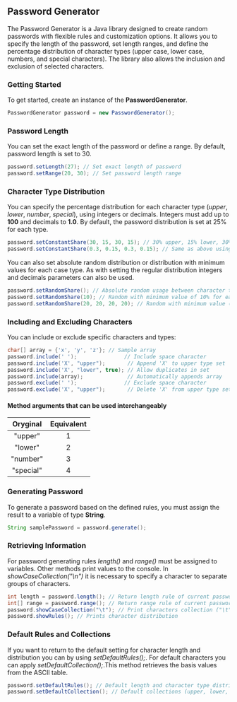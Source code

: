 ## Password Generator
The Password Generator is a Java library designed to create random passwords with flexible rules and customization options. It allows you to specify the length of the password, set length ranges, and define the percentage distribution of character types (upper case, lower case, numbers, and special characters). The library also allows the inclusion and exclusion of selected characters. 
### Getting Started
To get started, create an instance of the **PasswordGenerator**.
```Java
PasswordGenerator password = new PasswordGenerator();
```
### Password Length
You can set the exact length of the password or define a range. By default, password length is set to 30.
```Java
password.setLength(27); // Set exact length of password
password.setRange(20, 30); // Set password length range
```
### Character Type Distribution
You can specify the percentage distribution for each character type (*upper*, *lower*, *number*, *special*), using integers or decimals. Integers must add up to **100** and decimals to **1.0**. By default, the password distribution is set at 25% for each type. 
```Java
password.setConstantShare(30, 15, 30, 15); // 30% upper, 15% lower, 30% number, 15% special
password.setConstantShare(0.3, 0.15, 0.3, 0.15); // Same as above using decimals
```
You can also set absolute random distribution or distribution with minimum values for each case type. As with setting the regular distribution integers and decimals parameters can also be used.
```Java
password.setRandomShare(); // Absolute random usage between character types 
password.setRandomShare(10); // Random with minimum value of 10% for each type
password.setRandomShare(20, 20, 20, 20); // Random with minimum value (20%) usage for each type
```
### Including and Excluding Characters
You can include or exclude specific characters and types:
```Java
char[] array = {'x', 'y', 'z'}; // Sample array
password.include(' ');               // Include space character
password.include('X', "upper");       // Append 'X' to upper type set
password.include('X', "lower", true); // Allow duplicates in set
password.include(array);              // Automatically appends array
password.exclude(' ');               // Exclude space character
password.exclude('X', "upper");       // Delete 'X' from upper type set
```
#### Method arguments that can be used interchangeably
| Oryginal  | Equivalent |
|:---------:|:----------:|
|  "upper"  | 1 |
|  "lower"  | 2 |
| "number"  | 3 |
| "special" | 4 |
### Generating Password
To generate a password based on the defined rules, you must assign the result to a variable of type **String**.
```Java
String samplePassword = password.generate();
```
### Retrieving Information
For password generating rules *length()* and *range()* must be assigned to variables. Other methods print values to the console. In *showCaseCollection("\n")* it is necessary to specify a character to separate groups of characters. 
```Java
int length = password.length(); // Return length rule of current password
int[] range = password.range(); // Return range rule of current password
password.showCaseCollection("\t"); // Print characters collection ("\t" - separates types arrays)
password.showRules(); // Prints character distribution
```
### Default Rules and Collections
If you want to return to the default setting for character length and distribution you can by using *setDefaultRules();*. For default characters you can apply *setDefaultCollection();*.This method retrieves the basis values from the ASCII table.
```Java
password.setDefaultRules(); // Default length and character type distribution
password.setDefaultCollection(); // Default collections (upper, lower, number special)
```